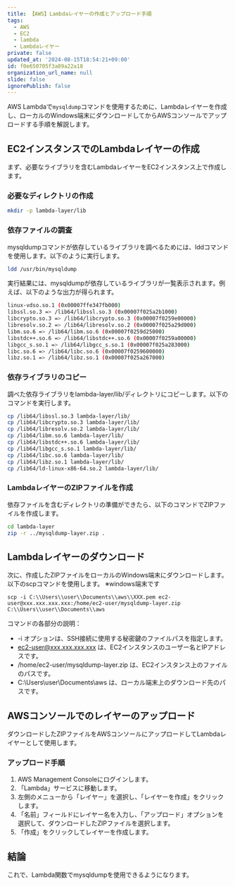 ```yaml
---
title: 【AWS】Lambdaレイヤーの作成とアップロード手順
tags:
  - AWS
  - EC2
  - lambda
  - Lambdaレイヤー
private: false
updated_at: '2024-08-15T18:54:21+09:00'
id: f0e650705f3a89a22a18
organization_url_name: null
slide: false
ignorePublish: false
---
```

AWS Lambdaで`mysqldump`コマンドを使用するために、Lambdaレイヤーを作成し、ローカルのWindows端末にダウンロードしてからAWSコンソールでアップロードする手順を解説します。

## EC2インスタンスでのLambdaレイヤーの作成

まず、必要なライブラリを含むLambdaレイヤーをEC2インスタンス上で作成します。

### 必要なディレクトリの作成

```bash
mkdir -p lambda-layer/lib
```
### 依存ファイルの調査
mysqldumpコマンドが依存しているライブラリを調べるためには、lddコマンドを使用します。以下のように実行します。

```bash
ldd /usr/bin/mysqldump
```

実行結果には、mysqldumpが依存しているライブラリが一覧表示されます。例えば、以下のような出力が得られます。

```bash
linux-vdso.so.1 (0x00007ffe347fb000)
libssl.so.3 => /lib64/libssl.so.3 (0x00007f025a2b1000)
libcrypto.so.3 => /lib64/libcrypto.so.3 (0x00007f0259e00000)
libresolv.so.2 => /lib64/libresolv.so.2 (0x00007f025a29d000)
libm.so.6 => /lib64/libm.so.6 (0x00007f0259d25000)
libstdc++.so.6 => /lib64/libstdc++.so.6 (0x00007f0259a00000)
libgcc_s.so.1 => /lib64/libgcc_s.so.1 (0x00007f025a283000)
libc.so.6 => /lib64/libc.so.6 (0x00007f0259600000)
libz.so.1 => /lib64/libz.so.1 (0x00007f025a267000)
```

### 依存ライブラリのコピー
調べた依存ライブラリをlambda-layer/lib/ディレクトリにコピーします。以下のコマンドを実行します。

```bash
cp /lib64/libssl.so.3 lambda-layer/lib/
cp /lib64/libcrypto.so.3 lambda-layer/lib/
cp /lib64/libresolv.so.2 lambda-layer/lib/
cp /lib64/libm.so.6 lambda-layer/lib/
cp /lib64/libstdc++.so.6 lambda-layer/lib/
cp /lib64/libgcc_s.so.1 lambda-layer/lib/
cp /lib64/libc.so.6 lambda-layer/lib/
cp /lib64/libz.so.1 lambda-layer/lib/
cp /lib64/ld-linux-x86-64.so.2 lambda-layer/lib/
```

### LambdaレイヤーのZIPファイルを作成
依存ファイルを含むディレクトリの準備ができたら、以下のコマンドでZIPファイルを作成します。

```bash
cd lambda-layer
zip -r ../mysqldump-layer.zip .
```

## Lambdaレイヤーのダウンロード
次に、作成したZIPファイルをローカルのWindows端末にダウンロードします。以下のscpコマンドを使用します。
※windows端末です

```
scp -i C:\\Users\\user\\Documents\\aws\\XXX.pem ec2-user@xxx.xxx.xxx.xxx:/home/ec2-user/mysqldump-layer.zip C:\\Users\\user\\Documents\\aws
```

コマンドの各部分の説明：

- -i オプションは、SSH接続に使用する秘密鍵のファイルパスを指定します。
- ec2-user@xxx.xxx.xxx.xxx は、EC2インスタンスのユーザー名とIPアドレスです。
- /home/ec2-user/mysqldump-layer.zip は、EC2インスタンス上のファイルのパスです。
- C:\\Users\\user\\Documents\\aws は、ローカル端末上のダウンロード先のパスです。

## AWSコンソールでのレイヤーのアップロード
ダウンロードしたZIPファイルをAWSコンソールにアップロードしてLambdaレイヤーとして使用します。

### アップロード手順
1. AWS Management Consoleにログインします。
2. 「Lambda」サービスに移動します。
3. 左側のメニューから「レイヤー」を選択し、「レイヤーを作成」をクリックします。
4. 「名前」フィールドにレイヤー名を入力し、「アップロード」オプションを選択して、ダウンロードしたZIPファイルを選択します。
5. 「作成」をクリックしてレイヤーを作成します。

## 結論
これで、Lambda関数でmysqldumpを使用できるようになります。
